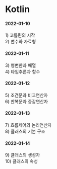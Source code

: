 # Kotlin
<h4>2022-01-10 <br/></h4>
1) 코틀린의 시작<br>
2) 변수와 자료형<br/>

<h4>2022-01-11 <br/></h4>
3) 형변한과 배열<br/>
4) 타입추론과 함수<br/>

<h4>2022-01-12 <br/></h4>
5) 조건문과 비교연산자<br/>
6) 반복문과 증감연산자<br/>

<h4>2022-01-13 <br/></h4>
7) 흐름제어와 논리연산자<br/>
8) 클래스의 기본 구조<br/>

<h4>2022-01-14 <br/></h4>
9) 클래스의 생성자<br/>
10) 클래스의 속성<br/>

